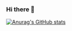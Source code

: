 ### Hi there 👋
[![Anurag's GitHub stats](https://github-readme-stats.vercel.app/apiGuillaumeLeBerreBIT=anuraghazra)](https://github.com/anuraghazra/github-readme-stats)
<!--
**GuillaumeLeBerreBIT/GuillaumeLeBerreBIT** is a ✨ _special_ ✨ repository because its `README.md` (this file) appears on your GitHub profile.

Here are some ideas to get you started:

- 🔭 I’m currently working on ...
- 🌱 I’m currently learning ...
- 👯 I’m looking to collaborate on ...
- 🤔 I’m looking for help with ...
- 💬 Ask me about ...
- 📫 How to reach me: ...
- 😄 Pronouns: ...
- ⚡ Fun fact: ...
-->
